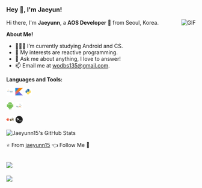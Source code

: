 
<h3 title="hehehe"> Hey 👋, I'm Jaeyun!</h3>

Hi there, I'm **Jaeyunn**, a **AOS Developer** 🚀 from Seoul, Korea.
  <img align="right" alt="GIF" src="https://i.pinimg.com/originals/e4/26/70/e426702edf874b181aced1e2fa5c6cde.gif" />

**About Me!**

- 👨🏽‍💻 I’m currently studying Android and CS.
- 🤔 My interests are reactive programming.
- 💬 Ask me about anything, I love to answer!
- 📫 Email me at [wodbs135@gmail.com](mailto:wodbs135@gmail.com).
<!--- 📝 See my [Resume](https://www.notion.so/ca54de7d329d4b7ba5dcce3875f20105) to get more info.-->


**Languages and Tools:**  


<code><img height="20" src="https://raw.githubusercontent.com/github/explore/80688e429a7d4ef2fca1e82350fe8e3517d3494d/topics/java/java.png"></code>
<code><img height="20" src="https://raw.githubusercontent.com/github/explore/80688e429a7d4ef2fca1e82350fe8e3517d3494d/topics/kotlin/kotlin.png"></code>
<code><img height="20" src="https://raw.githubusercontent.com/github/explore/80688e429a7d4ef2fca1e82350fe8e3517d3494d/topics/python/python.png"></code>

<code><img height="20" src="https://raw.githubusercontent.com/github/explore/80688e429a7d4ef2fca1e82350fe8e3517d3494d/topics/android/android.png"></code>
<code><img height="20" src="https://raw.githubusercontent.com/github/explore/80688e429a7d4ef2fca1e82350fe8e3517d3494d/topics/mysql/mysql.png"></code>

<code><img height="20" src="https://raw.githubusercontent.com/github/explore/80688e429a7d4ef2fca1e82350fe8e3517d3494d/topics/git/git.png"></code>
<code><img height="20" src="https://raw.githubusercontent.com/github/explore/80688e429a7d4ef2fca1e82350fe8e3517d3494d/topics/terminal/terminal.png"></code>

<img src="https://github-readme-stats.vercel.app/api?username=jaeyunn15&show_icons=true&hide_border=true&count_private=true&theme=shades-of-purple&icon_color=fad000" alt="Jaeyunn15's GitHub Stats">

⭐️ From [jaeyunn15](https://github.com/jaeyunn15)
👈 Follow Me 👻


<br> <img src="https://komarev.com/ghpvc/?username=jaeyunn15&color=blueviolet"> <br/>
<br> <img src="https://hits.seeyoufarm.com/api/count/incr/badge.svg?url=https%3A%2F%2Fgithub.com%2Fjaeyunn15%2Fhit-counter&count_bg=%23EFA711&title_bg=%236C08D9&icon=&icon_color=%23131313&title=hits&edge_flat=false"> <br />
